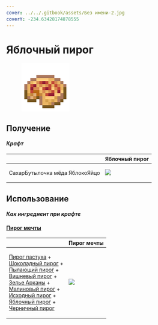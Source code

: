 ```yaml
---
cover: ../../.gitbook/assets/Без имени-2.jpg
coverY: -234.63428174878555
---
```


# Яблочный пирог

<figure><img src="../../.gitbook/assets/apple_pie_128.png" alt=""><figcaption></figcaption></figure>

## Получение

#### _Крафт_

|                                       |  Яблочный пирог                           |
| ------------------------------------- | ----------------------------------------- |
| <p>СахарБутылочка мёда	ЯблокоЯйцо</p> | ![](../../.gitbook/assets/apple\_pie.png) |

## Использование

#### _Как ингредиент при крафте_

#### [Пирог мечты](dream_pie.md)

|                                                                                                                                                                                                                                                                                                                                                                                                                                                                                       |  Пирог мечты                              |
| ------------------------------------------------------------------------------------------------------------------------------------------------------------------------------------------------------------------------------------------------------------------------------------------------------------------------------------------------------------------------------------------------------------------------------------------------------------------------------------- | ----------------------------------------- |
| <p><a href="shepherds_pie_block.md">Пирог пастуха</a> +<br><a href="chocolate_pie.md">Шоколадный пирог</a> +<br><a href="blaze_cake.md">Пылающий пирог</a> +<br><a href="cherry_pie.md">Вишневый пирог</a> +<br><a href="weak_arcana_potion.md">Зелье Арканы</a> +<br><a href="crimson_berry_pie.md">Малиновый пирог</a> +<br><a href="source_berry_pie.md">Исходный пирог</a> +<br><a href="apple_pie.md">Яблочный пирог</a> +<br><a href="blueberry_pie.md">Черничный пирог</a></p> | ![](../../.gitbook/assets/dream\_pie.png) |

